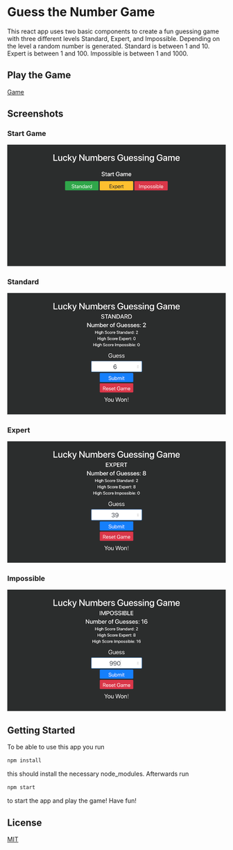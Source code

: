 # Guess the Number Game
This react app uses two basic components to create a fun guessing game with three different levels Standard, Expert, and Impossible. Depending on the level a random number is generated. Standard is between 1 and 10. Expert is between 1 and 100. Impossible is between 1 and 1000. 

## Play the Game
[Game](https://react-number-guessing-game.netlify.com)


## Screenshots

### Start Game

![Start](./images/startGame.png)

### Standard

![Standard](./images/standard.png)

### Expert

![Expert](./images/expert.png)

### Impossible

![Impossible](./images/impossible.png)

## Getting Started
To be able to use this app you run
```bash
npm install
```
this should install the necessary node_modules. Afterwards run
```bash
npm start
```
to start the app and play the game! Have fun!

## License
[MIT](https://choosealicense.com/licenses/mit/)

